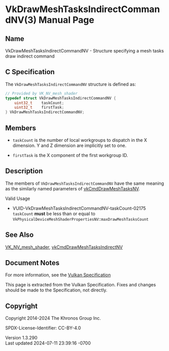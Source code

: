 # VkDrawMeshTasksIndirectCommandNV(3) Manual Page

## Name

VkDrawMeshTasksIndirectCommandNV - Structure specifying a mesh tasks
draw indirect command



## <a href="#_c_specification" class="anchor"></a>C Specification

The `VkDrawMeshTasksIndirectCommandNV` structure is defined as:

``` c
// Provided by VK_NV_mesh_shader
typedef struct VkDrawMeshTasksIndirectCommandNV {
    uint32_t    taskCount;
    uint32_t    firstTask;
} VkDrawMeshTasksIndirectCommandNV;
```

## <a href="#_members" class="anchor"></a>Members

- `taskCount` is the number of local workgroups to dispatch in the X
  dimension. Y and Z dimension are implicitly set to one.

- `firstTask` is the X component of the first workgroup ID.

## <a href="#_description" class="anchor"></a>Description

The members of `VkDrawMeshTasksIndirectCommandNV` have the same meaning
as the similarly named parameters of
[vkCmdDrawMeshTasksNV](https://registry.khronos.org/vulkan/specs/1.3-extensions/man/html/vkCmdDrawMeshTasksNV.html).

Valid Usage

- <a href="#VUID-VkDrawMeshTasksIndirectCommandNV-taskCount-02175"
  id="VUID-VkDrawMeshTasksIndirectCommandNV-taskCount-02175"></a>
  VUID-VkDrawMeshTasksIndirectCommandNV-taskCount-02175  
  `taskCount` **must** be less than or equal to
  `VkPhysicalDeviceMeshShaderPropertiesNV`::`maxDrawMeshTasksCount`

## <a href="#_see_also" class="anchor"></a>See Also

[VK_NV_mesh_shader](https://registry.khronos.org/vulkan/specs/1.3-extensions/man/html/VK_NV_mesh_shader.html),
[vkCmdDrawMeshTasksIndirectNV](https://registry.khronos.org/vulkan/specs/1.3-extensions/man/html/vkCmdDrawMeshTasksIndirectNV.html)

## <a href="#_document_notes" class="anchor"></a>Document Notes

For more information, see the <a
href="https://registry.khronos.org/vulkan/specs/1.3-extensions/html/vkspec.html#VkDrawMeshTasksIndirectCommandNV"
target="_blank" rel="noopener">Vulkan Specification</a>

This page is extracted from the Vulkan Specification. Fixes and changes
should be made to the Specification, not directly.

## <a href="#_copyright" class="anchor"></a>Copyright

Copyright 2014-2024 The Khronos Group Inc.

SPDX-License-Identifier: CC-BY-4.0

Version 1.3.290  
Last updated 2024-07-11 23:39:16 -0700

